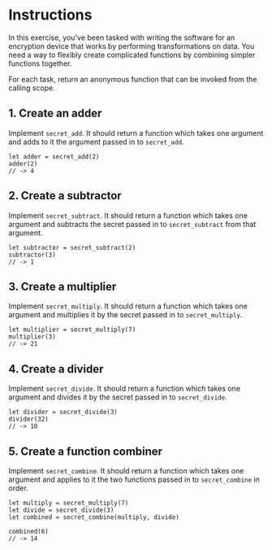 # Instructions

In this exercise, you've been tasked with writing the software for an encryption device that works by performing transformations on data. You need a way to flexibly create complicated functions by combining simpler functions together.

For each task, return an anonymous function that can be invoked from the calling scope.

## 1. Create an adder

Implement `secret_add`. It should return a function which takes one argument and adds to it the argument passed in to `secret_add`.

```gleam
let adder = secret_add(2)
adder(2)
// -> 4
```

## 2. Create a subtractor

Implement `secret_subtract`. It should return a function which takes one argument and subtracts the secret passed in to `secret_subtract` from that argument.

```gleam
let subtractor = secret_subtract(2)
subtractor(3)
// -> 1
```

## 3. Create a multiplier

Implement `secret_multiply`. It should return a function which takes one argument and multiplies it by the secret passed in to `secret_multiply`.

```gleam
let multiplier = secret_multiply(7)
multiplier(3)
// -> 21
```

## 4. Create a divider

Implement `secret_divide`. It should return a function which takes one argument and divides it by the secret passed in to `secret_divide`.

```gleam
let divider = secret_divide(3)
divider(32)
// -> 10
```

## 5. Create a function combiner

Implement `secret_combine`. It should return a function which takes one argument and applies to it the two functions passed in to `secret_combine` in order.

```gleam
let multiply = secret_multiply(7)
let divide = secret_divide(3)
let combined = secret_combine(multiply, divide)

combined(6)
// -> 14
```
